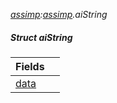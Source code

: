 _[assimp](../../modules/assimp/assimp-module.md):[assimp](../../modules/assimp/assimp-module.md).aiString_
##### Struct aiString

| Fields | |
|:---|:---|
| [data](assimp-aistring-data.md) |  |
